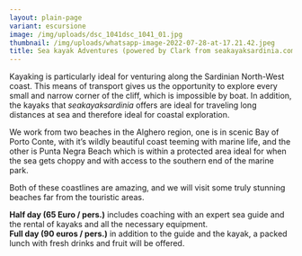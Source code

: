 ```yaml
---
layout: plain-page
variant: escursione
image: /img/uploads/dsc_1041dsc_1041_01.jpg
thumbnail: /img/uploads/whatsapp-image-2022-07-28-at-17.21.42.jpeg
title: Sea kayak Adventures (powered by Clark from seakayaksardinia.com)
---
```

Kayaking is particularly ideal for venturing along the Sardinian North-West coast. This means of transport gives us the opportunity to explore every small and narrow corner of the cliff, which is impossible by boat. In addition, the kayaks that  *seakayaksardinia*  offers are ideal for traveling long distances at sea and therefore ideal for coastal exploration.

We work from two beaches in the Alghero region, one is in scenic Bay of Porto Conte, with it’s wildly beautiful coast teeming with marine life, and the other is Punta Negra Beach which is within a protected area ideal for when the sea gets choppy and with access to the southern end of the marine park.

Both of these coastlines are amazing, and we will visit some truly stunning beaches far from the touristic areas.

 **Half day (65 Euro / pers.)** includes coaching with an expert sea guide and the rental of kayaks and all the necessary equipment. \
 **Full day (90 euros / pers.)** in addition to the guide and the kayak, a packed lunch with fresh drinks and fruit will be offered.